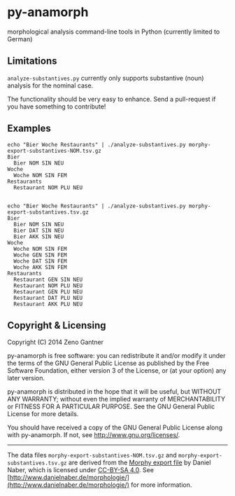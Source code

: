 py-anamorph
===========

morphological analysis command-line tools in Python (currently limited to German)


Limitations
-----------

`analyze-substantives.py` currently only supports substantive (noun) analysis for the nominal case.

The functionality should be very easy to enhance.
Send a pull-request if you have something to contribute!


Examples
--------

    echo "Bier Woche Restaurants" | ./analyze-substantives.py morphy-export-substantives-NOM.tsv.gz 
    Bier
      Bier NOM SIN NEU
    Woche
      Woche NOM SIN FEM
    Restaurants
      Restaurant NOM PLU NEU


    echo "Bier Woche Restaurants" | ./analyze-substantives.py morphy-export-substantives.tsv.gz
    Bier
      Bier NOM SIN NEU
      Bier DAT SIN NEU
      Bier AKK SIN NEU
    Woche
      Woche NOM SIN FEM
      Woche GEN SIN FEM
      Woche DAT SIN FEM
      Woche AKK SIN FEM
    Restaurants
      Restaurant GEN SIN NEU
      Restaurant NOM PLU NEU
      Restaurant GEN PLU NEU
      Restaurant DAT PLU NEU
      Restaurant AKK PLU NEU


Copyright & Licensing
---------------------

Copyright (C) 2014 Zeno Gantner

py-anamorph is free software: you can redistribute it and/or modify
it under the terms of the GNU General Public License as published by
the Free Software Foundation, either version 3 of the License, or
(at your option) any later version.

py-anamorph is distributed in the hope that it will be useful,
but WITHOUT ANY WARRANTY; without even the implied warranty of
MERCHANTABILITY or FITNESS FOR A PARTICULAR PURPOSE.  See the
GNU General Public License for more details.

You should have received a copy of the GNU General Public License
along with py-anamorph.  If not, see <http://www.gnu.org/licenses/>.

----

The data files `morphy-export-substantives-NOM.tsv.gz` and `morphy-export-substantives.tsv.gz`
are derived from the
[Morphy export file](http://www.danielnaber.de/morphologie/morphy-export-20110722.tar.gz)
by Daniel Naber,
which is licensed under [CC-BY-SA 4.0](http://creativecommons.org/licenses/by-sa/4.0/).
See [http://www.danielnaber.de/morphologie/](http://www.danielnaber.de/morphologie/) for more information.



